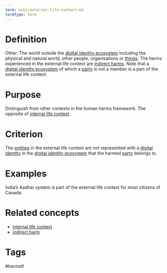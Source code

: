 ```yaml
---
term: wiki/external-life-context.md
termType: term
---
```

# Definition
Other: The world outside the [digital identity ecosystem](https://trustoverip.github.io/hxwg/glossary.html#digital-identity-ecosystem) including the physical and natural world, other people, organisations or [things](https://trustoverip.github.io/hxwg/glossary.html#thing). The harms experienced in the external life context are [indirect harms](https://trustoverip.github.io/hxwg/glossary.html#indirect-harm).  Note that a [digital identity ecosystem](https://trustoverip.github.io/hxwg/glossary.html#digital-identity-ecosystem) of which a [party](https://essif-lab.github.io/framework/docs/essifLab-glossary#party) is not a member is a part of the external life context.
# Purpose
Distinguish from other contexts in the human harms framework.  The opposite of [internal life context](https://trustoverip.github.io/hxwg/glossary.html#internal-life-context).
# Criterion
The [entities]([https://essif-lab.github.io/framework/docs/essifLab-glossary#](https://essif-lab.github.io/framework/docs/essifLab-glossary#party)entity) in the external life context are not represented with a [digital identity](https://trustoverip.github.io/hxwg/glossary.html#digital-identity) in the [digital identity ecosystem](https://trustoverip.github.io/hxwg/glossary.html#digital-identity-ecosystem) that the harmed [party](https://essif-lab.github.io/framework/docs/essifLab-glossary#party) belongs to.
# Examples
India’s Aadhar system is part of the external life context for most citizens of Canada.  
# Related concepts
* [internal life context](https://trustoverip.github.io/hxwg/glossary.html#internal-life-context)
* [indirect harm](https://trustoverip.github.io/hxwg/glossary.html#indirect-harm)
# Tags  
 #harmstf